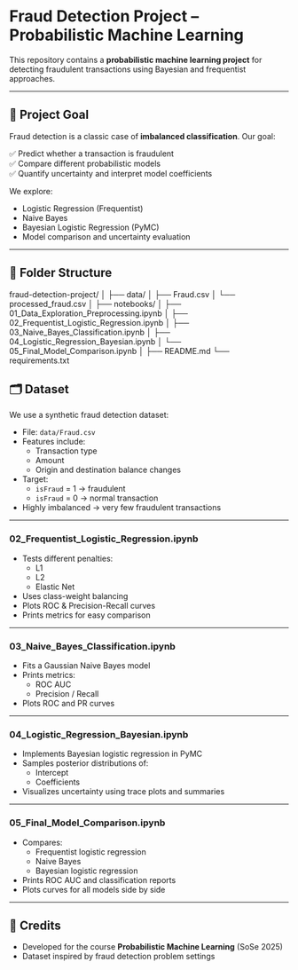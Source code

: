 # Fraud Detection Project – Probabilistic Machine Learning

This repository contains a **probabilistic machine learning project** for detecting fraudulent transactions using Bayesian and frequentist approaches.

---

## 🚀 Project Goal

Fraud detection is a classic case of **imbalanced classification**. Our goal:

✅ Predict whether a transaction is fraudulent  
✅ Compare different probabilistic models  
✅ Quantify uncertainty and interpret model coefficients

We explore:
- Logistic Regression (Frequentist)
- Naive Bayes
- Bayesian Logistic Regression (PyMC)
- Model comparison and uncertainty evaluation

---

## 📂 Folder Structure

fraud-detection-project/
│
├── data/
│    ├── Fraud.csv
│    └── processed_fraud.csv
│
├── notebooks/
│    ├── 01_Data_Exploration_Preprocessing.ipynb
│    ├── 02_Frequentist_Logistic_Regression.ipynb
│    ├── 03_Naive_Bayes_Classification.ipynb
│    ├── 04_Logistic_Regression_Bayesian.ipynb
│    └── 05_Final_Model_Comparison.ipynb
│
├── README.md
└── requirements.txt


## 🗂️ Dataset

We use a synthetic fraud detection dataset:

- File: `data/Fraud.csv`
- Features include:
  - Transaction type
  - Amount
  - Origin and destination balance changes
- Target:
  - `isFraud` = 1 → fraudulent
  - `isFraud` = 0 → normal transaction
- Highly imbalanced → very few fraudulent transactions

---


### 02_Frequentist_Logistic_Regression.ipynb

- Tests different penalties:
  - L1
  - L2
  - Elastic Net
- Uses class-weight balancing
- Plots ROC & Precision-Recall curves
- Prints metrics for easy comparison

---

### 03_Naive_Bayes_Classification.ipynb

- Fits a Gaussian Naive Bayes model
- Prints metrics:
  - ROC AUC
  - Precision / Recall
- Plots ROC and PR curves

---

### 04_Logistic_Regression_Bayesian.ipynb

- Implements Bayesian logistic regression in PyMC
- Samples posterior distributions of:
  - Intercept
  - Coefficients
- Visualizes uncertainty using trace plots and summaries

---

### 05_Final_Model_Comparison.ipynb

- Compares:
  - Frequentist logistic regression
  - Naive Bayes
  - Bayesian logistic regression
- Prints ROC AUC and classification reports
- Plots curves for all models side by side

---


## 🤝 Credits

- Developed for the course **Probabilistic Machine Learning** (SoSe 2025)
- Dataset inspired by fraud detection problem settings